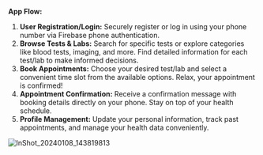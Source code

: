 

**App Flow:**

1. **User Registration/Login:** Securely register or log in using your phone number via Firebase phone authentication.
2. **Browse Tests & Labs:** Search for specific tests or explore categories like blood tests, imaging, and more. Find detailed information for each test/lab to make informed decisions.
3. **Book Appointments:** Choose your desired test/lab and select a convenient time slot from the available options. Relax, your appointment is confirmed!
4. **Appointment Confirmation:** Receive a confirmation message with booking details directly on your phone. Stay on top of your health schedule.
5. **Profile Management:** Update your personal information, track past appointments, and manage your health data conveniently.


![InShot_20240108_143819813](https://github.com/prashant07ag/HealthTestBookingApp/assets/136745060/5015eb59-b5bd-42a5-b096-ead1ba7e28a1)

